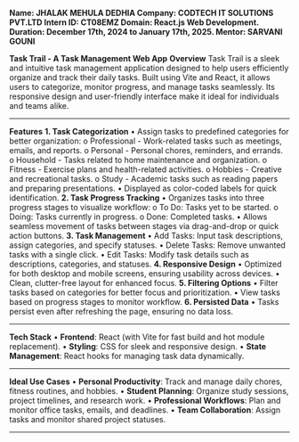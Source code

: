**Name: JHALAK MEHULA DEDHIA
Company: CODTECH IT SOLUTIONS PVT.LTD
Intern ID: CT08EMZ
Domain: React.js Web Development. 
Duration: December 17th, 2024 to January 17th, 2025.
Mentor: SARVANI GOUNI**

**Task Trail - A Task Management Web App**
**Overview**
Task Trail is a sleek and intuitive task management application designed to help users efficiently organize and track their daily tasks. Built using Vite and React, it allows users to categorize, monitor progress, and manage tasks seamlessly. Its responsive design and user-friendly interface make it ideal for individuals and teams alike.
________________________________________
**Features**
**1. Task Categorization**
•	Assign tasks to predefined categories for better organization:
     o	Professional - Work-related tasks such as meetings, emails, and reports.
     o	Personal - Personal chores, reminders, and errands.
     o	Household - Tasks related to home maintenance and organization.
     o	Fitness - Exercise plans and health-related activities.
     o	Hobbies - Creative and recreational tasks.
     o	Study - Academic tasks such as reading papers and preparing presentations.
•	Displayed as color-coded labels for quick identification.
**2. Task Progress Tracking**
•	Organizes tasks into three progress stages to visualize workflow:
     o	To Do: Tasks yet to be started.
     o	Doing: Tasks currently in progress.
     o	Done: Completed tasks.
•	Allows seamless movement of tasks between stages via drag-and-drop or quick action buttons.
**3. Task Management**
    •	Add Tasks: Input task descriptions, assign categories, and specify statuses.
    •	Delete Tasks: Remove unwanted tasks with a single click.
    •	Edit Tasks: Modify task details such as descriptions, categories, and statuses.
**4. Responsive Design**
    •	Optimized for both desktop and mobile screens, ensuring usability across devices.
    •	Clean, clutter-free layout for enhanced focus.
**5. Filtering Options**
    •	Filter tasks based on categories for better focus and prioritization.
    •	View tasks based on progress stages to monitor workflow.
**6. Persisted Data**
    •	Tasks persist even after refreshing the page, ensuring no data loss.
________________________________________
**Tech Stack**
•	**Frontend**: React (with Vite for fast build and hot module replacement).
•	**Styling**: CSS for sleek and responsive design.
•	**State Management**: React hooks for managing task data dynamically.
________________________________________
**Ideal Use Cases**
•	**Personal Productivity**: Track and manage daily chores, fitness routines, and hobbies.
•	**Student Planning**: Organize study sessions, project timelines, and research work.
•	**Professional Workflows**: Plan and monitor office tasks, emails, and deadlines.
•	**Team Collaboration**: Assign tasks and monitor shared project statuses.
________________________________________


